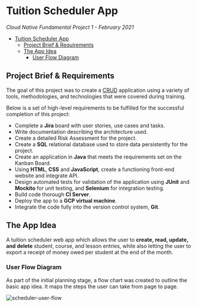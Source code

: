 # Tuition Scheduler App

*Cloud Native Fundamental Project 1 - February 2021*

- [Tuition Scheduler App](#tuition-scheduler-app)
  - [Project Brief & Requirements](#project-brief--requirements)
  - [The App Idea](#the-app-idea)
    - [User Flow Diagram](#user-flow-diagram)

## Project Brief & Requirements

The goal of this project was to create a [CRUD](https://www.codecademy.com/articles/what-is-crud) application using a variety of tools, methodologies, and technologies that were covered during training.

Below is a set of high-level requirements to be fulfilled for the successful completion of this project:

- Complete a **Jira** board with user stories, use cases and tasks.
- Write documentation describing the architecture used.
- Create a detailed Risk Assessment for the project.
- Create a **SQL** relational database used to store data persistently for the project.
- Create an application in **Java** that meets the requirements set on the Kanban Board.
- Using **HTML**, **CSS** and **JavaScript**, create a functioning front-end website and integrate API.
- Design automated tests for validation of the application using **JUnit** and **Mockito** for unit testing, and **Selenium** for integration testing.
- Build code thorough **CI Server**.
- Deploy the app to a **GCP virtual machine**.
- Integrate the code fully into the version control system, **Git**.
  
## The App Idea

A tuition scheduler web app which allows the user to **create, read, update, and delete** student, course, and lesson entries, while also letting the user to export a receipt of money owed per student at the end of the month.

### User Flow Diagram
As part of the initial planning stage, a flow chart was created to outline the basic app idea. It maps the steps the user can take from page to page.

 
![scheduler-user-flow](https://previews.dropbox.com/p/thumb/ABFyN5sLDonrDjkfTIlyriIXdkul6JZeujjQvSmFW_Kf7EJcLaRcr0b2EpIQSNeW8Xj7MwRZVrjo0EXRQnM2kPSDEYguKYMKxbaSlOj4xgRZRY9enL2ulIO5g39cdUDE7C3_-bXcN94QNZQbztVJJ02Tgtj7YLZG4oHuQ1UY9YTD90q9ivmulnAF4KVZ4802JOoam1gihq_pptbwRuxfHO0vIvoM0SUOHDjm5jPefgUAlewVcwoGburlxNXP2hsLztY9acV5ysmiQAUFeRF3xC9pE9hVJ5ci123Dl9GPHT-tp2inXs3D9ibGh01ve_R4MGM0YMfb0KymOMGUeq9lFAqXr3cFM61r7PhHjggXhP0wwA/p.png)



<!-- 
SFIA LEVELS FOR THE README.MD

Creates and documents detailed designs for simple software applications or components applying agreed modelling techniques, standards, patterns and tools. 	
  1 	No Designs provided for the application.
	2 	Simple designs provided but not adhering to agreed standards and patterns.
	3 	1 simple design provided meeting the agreed standards and patterns.
	4 	More extensive Designs provided on both a system level and component level.
	5 	Evolution of designs evident as the project progressed in all aspects.

Creates and documents the development and/or deployment of an application, applying agreed standards and tools. 	
  1 	No README.md present for the application that has been built.
	2 	Documentation exists but does not follow a clear and coherent structure.
	3 	Structured README.md with relevant content.
	4 	In depth README.md that explores the application to a high level.
	5 	Further analysis -- licensing -- contributors -- acknowledgements - versioning

  -->
  
